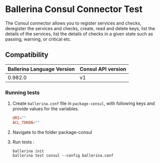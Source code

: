 # Ballerina Consul Connector Test

The Consul connector allows you to register services and checks, deregister the services and checks, create, read and 
delete keys, list the details of the services, list the details of checks in a given state such as passing, warning, 
or critical etc.

## Compatibility
| Ballerina Language Version | Consul API version  |
| -------------------------- | ------------------- |
|  0.982.0                   | v1                  |


### Running tests

1. Create `ballerina.conf` file in `package-consul`, with following keys and provide values for the variables.

    ```.conf
    URI=""
    ACL_TOKEN=""
    ```

2. Navigate to the folder package-consul

3. Run tests :

    ```shell
    ballerina init
    ballerina test consul --config ballerina.conf
    ```
